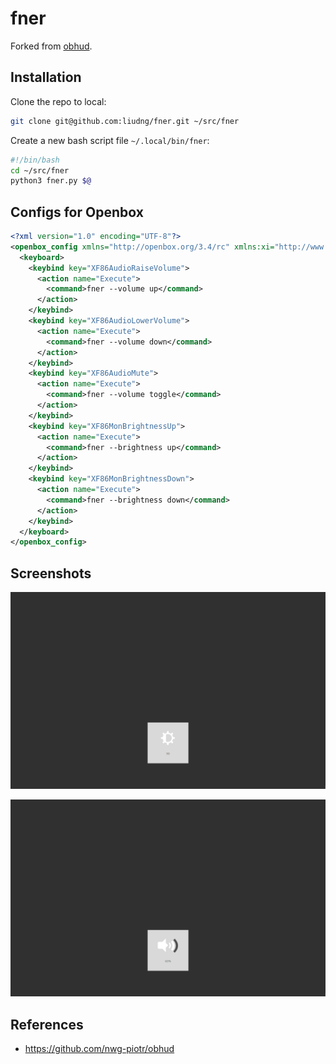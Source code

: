 # fner

Forked from [obhud](https://github.com/nwg-piotr/obhud).

## Installation

Clone the repo to local:

```bash
git clone git@github.com:liudng/fner.git ~/src/fner
```

Create a new bash script file `~/.local/bin/fner`:

```bash
#!/bin/bash
cd ~/src/fner
python3 fner.py $@
```

## Configs for Openbox

```xml
<?xml version="1.0" encoding="UTF-8"?>
<openbox_config xmlns="http://openbox.org/3.4/rc" xmlns:xi="http://www.w3.org/2001/XInclude">
  <keyboard>
    <keybind key="XF86AudioRaiseVolume">
      <action name="Execute">
        <command>fner --volume up</command>
      </action>
    </keybind>
    <keybind key="XF86AudioLowerVolume">
      <action name="Execute">
        <command>fner --volume down</command>
      </action>
    </keybind>
    <keybind key="XF86AudioMute">
      <action name="Execute">
        <command>fner --volume toggle</command>
      </action>
    </keybind>
    <keybind key="XF86MonBrightnessUp">
      <action name="Execute">
        <command>fner --brightness up</command>
      </action>
    </keybind>
    <keybind key="XF86MonBrightnessDown">
      <action name="Execute">
        <command>fner --brightness down</command>
      </action>
    </keybind>
  </keyboard>
</openbox_config>
```

## Screenshots

![brightness](screenshots/brightness.png)

![volume](screenshots/volume.png)

## References

* https://github.com/nwg-piotr/obhud

